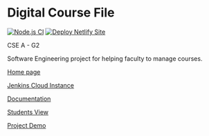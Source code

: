 # Digital Course File
[![Node.js CI](https://github.com/ganapathi12/digital-course-file/actions/workflows/node.js.yml/badge.svg)](https://github.com/ganapathi12/digital-course-file/actions/workflows/node.js.yml) [![Deploy Netlify Site](https://github.com/ganapathi12/digital-course-file/actions/workflows/DeployToNetlify.yml/badge.svg)](https://github.com/ganapathi12/digital-course-file/actions/workflows/DeployToNetlify.yml)
<p>CSE A - G2</p>
<p>Software Engineering project for helping faculty to manage courses.</p>
<p><a href="https://dcfshome.netlify.app/">Home page</a><p/>
<p><a href="http://104.197.126.161:8080/">Jenkins Cloud Instance</a><p/>
<p><a href="https://drive.google.com/file/d/1HSggen9YuuWeJWSbiHrW7IvxrTiLKifo/view?usp=sharing">Documentation</a><p/>
<p><a href="https://github.com/ganapathi12/digital-course-file-students-view">Students View</a><p/>
<a href="https://digital-course-file.netlify.app/">Project Demo</a>

